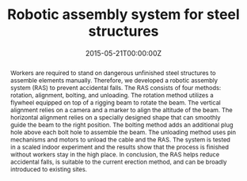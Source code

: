 ---
title: "Robotic assembly system for steel structures"
authors:
- admin
- Shih-Chung Kang
date: "2015-05-21T00:00:00Z"
doi: ""

# Schedule page publish date (NOT publication's date).
publishDate: "2015-05-13T00:00:00Z"

# Publication type.
# Legend: 0 = Uncategorized; 1 = Conference paper; 2 = Journal article;
# 3 = Preprint / Working Paper; 4 = Report; 5 = Book; 6 = Book section;
# 7 = Thesis; 8 = Patent
publication_types: ["1"]

# Publication name and optional abbreviated publication name.
publication: "*Proceedings of the Modular and Offsite Construction Summit (MOC)*"
publication_short: ""

abstract: "Workers are required to stand on dangerous unfinished steel structures to assemble elements manually. Therefore, we developed a robotic assembly system (RAS) to prevent accidental falls. The RAS consists of four methods: rotation, alignment, bolting, and unloading. The rotation method utilizes a flywheel equipped on top of a rigging beam to rotate the beam. The vertical alignment relies on a camera and a marker to align the altitude of the beam. The horizontal alignment relies on a specially designed shape that can smoothly guide the beam to the right position. The bolting method adds an additional plug hole above each bolt hole to assemble the beam. The unloading method uses pin mechanisms and motors to unload the cable and the RAS. The system is tested in a scaled indoor experiment and the results show that the process is finished without workers stay in the high place. In conclusion, the RAS helps reduce accidental falls, is suitable to the current erection method, and can be broadly introduced to existing sites."



# Summary. An optional shortened abstract.
summary: ""

tags:
# - Source Themes
featured: false

links:
# - name: Custom Link
#   url: http://example.org
url_pdf: https://www.journalofindustrializedconstruction.com/index.php/mocs/article/view/167
url_code: ''
url_dataset: ''
url_poster: ''
url_project: ''
url_slides: ''
url_source: ''
url_video: 'https://youtu.be/0urVZGTfyuI'

# Featured image
# To use, add an image named `featured.jpg/png` to your page's folder. 
image:
  caption: ''
  focal_point: ""
  preview_only: false

# Associated Projects (optional).
#   Associate this publication with one or more of your projects.
#   Simply enter your project's folder or file name without extension.
#   E.g. `internal-project` references `content/project/internal-project/index.md`.
#   Otherwise, set `projects: []`.
projects: ['ras']

# Slides (optional).
#   Associate this publication with Markdown slides.
#   Simply enter your slide deck's filename without extension.
#   E.g. `slides: "example"` references `content/slides/example/index.md`.
#   Otherwise, set `slides: ""`.
slides: ""
---